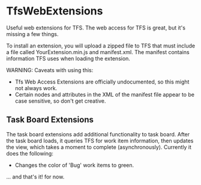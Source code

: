 TfsWebExtensions
================

Useful web extensions for TFS. The web access for TFS is great, but it's missing a few things.

To install an extension, you will upload a zipped file to TFS that must include a file called YourExtension.min.js and manifest.xml. The manifest contains information TFS uses when loading the extension.

WARNING: Caveats with using this:

* Tfs Web Access Extensions are officially undocumented, so this might not always work.
* Certain nodes and attributes in the XML of the manifest file appear to be case sensitive, so don't get creative.


Task Board Extensions
---------------------
The task board extensions add additional functionality to task board. After the task board loads, it queries TFS for work item information, then updates the view, which takes a moment to complete (asynchronously). Currently it does the following:

* Changes the color of 'Bug' work items to green.

... and that's it! for now.
